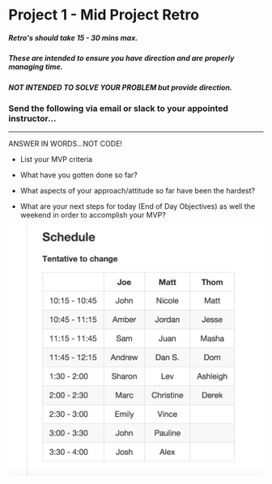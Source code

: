 # Project 1 - Mid Project Retro
##### Retro's should take 15 - 30 mins max.

##### These are intended to ensure you have direction and are properly managing time.

##### NOT INTENDED TO SOLVE YOUR PROBLEM but provide direction.

### Send the following via email or slack to your appointed instructor...

----- 
ANSWER IN WORDS...NOT CODE!

- List your MVP criteria

- What have you gotten done so far?

- What aspects of your approach/attitude so far have been the hardest?

- What are your next steps for today (End of Day Objectives) as well the weekend in order to accomplish your MVP?

![midretrosched.png](midretrosched.png)


